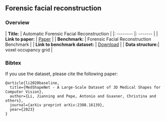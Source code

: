 
## Forensic facial reconstruction


### Overview

| **Title:**    | Automatic Forensic Facial Reconstruction  |
|: -------- |: ------- |
| **Link to paper:** | [Paper](https://arxiv.org/abs/2308.16139)    |
| **Benchmark:**    | Forensic Facial Reconstruction Benchmark    |
| **Link to benchmark dataset:**    | [Download](https://uni-duisburg-essen.sciebo.de/s/Oz8QmrAUNSPpzub/download)    |
| **Data structure:**| voxel occupancy grid  |




















### Bibtex
If you use the dataset, please cite the following paper:

```
@article{li2020baseline,
  title={MedShapeNet - A Large-Scale Dataset of 3D Medical Shapes for Computer Vision},
  author={Li, Jianning and Pepe, Antonio and Gsaxner, Christina and others},
  journal={arXiv preprint arXiv:2308.16139},
  year={2023}
}
```
